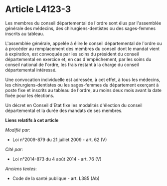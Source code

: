 # Article L4123-3

Les membres du conseil départemental de l'ordre sont élus par l'assemblée générale des médecins, des chirurgiens-dentistes ou
des sages-femmes inscrits au tableau.

L'assemblée générale, appelée à élire le conseil départemental de l'ordre ou à procéder au remplacement des membres du
conseil dont le mandat vient à expiration, est convoquée par les soins du président du conseil départemental en exercice et,
en cas d'empêchement, par les soins du conseil national de l'ordre, les frais restant à la charge du conseil départemental
intéressé.

Une convocation individuelle est adressée, à cet effet, à tous les médecins, les chirurgiens-dentistes ou les sages-femmes du
département exerçant à poste fixe et inscrits au tableau de l'ordre, au moins deux mois avant la date fixée pour les
élections.

Un décret en Conseil d'Etat fixe les modalités d'élection du conseil départemental et la durée des mandats de ses membres.

**Liens relatifs à cet article**

_Modifié par_:

  - Loi n°2009-879 du 21 juillet 2009 - art. 62 (V)

_Cité par_:

  - Loi n°2014-873 du 4 août 2014 - art. 76 (V)

_Anciens textes_:

  - Code de la santé publique - art. L385 (Ab)
